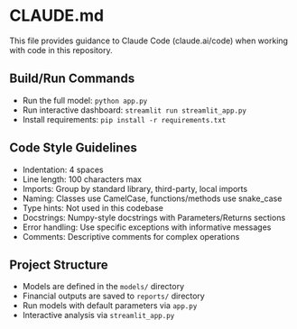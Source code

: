 # CLAUDE.md

This file provides guidance to Claude Code (claude.ai/code) when working with code in this repository.

## Build/Run Commands
- Run the full model: `python app.py`
- Run interactive dashboard: `streamlit run streamlit_app.py`
- Install requirements: `pip install -r requirements.txt`

## Code Style Guidelines
- Indentation: 4 spaces
- Line length: 100 characters max
- Imports: Group by standard library, third-party, local imports
- Naming: Classes use CamelCase, functions/methods use snake_case
- Type hints: Not used in this codebase
- Docstrings: Numpy-style docstrings with Parameters/Returns sections
- Error handling: Use specific exceptions with informative messages
- Comments: Descriptive comments for complex operations

## Project Structure
- Models are defined in the `models/` directory
- Financial outputs are saved to `reports/` directory
- Run models with default parameters via `app.py`
- Interactive analysis via `streamlit_app.py`